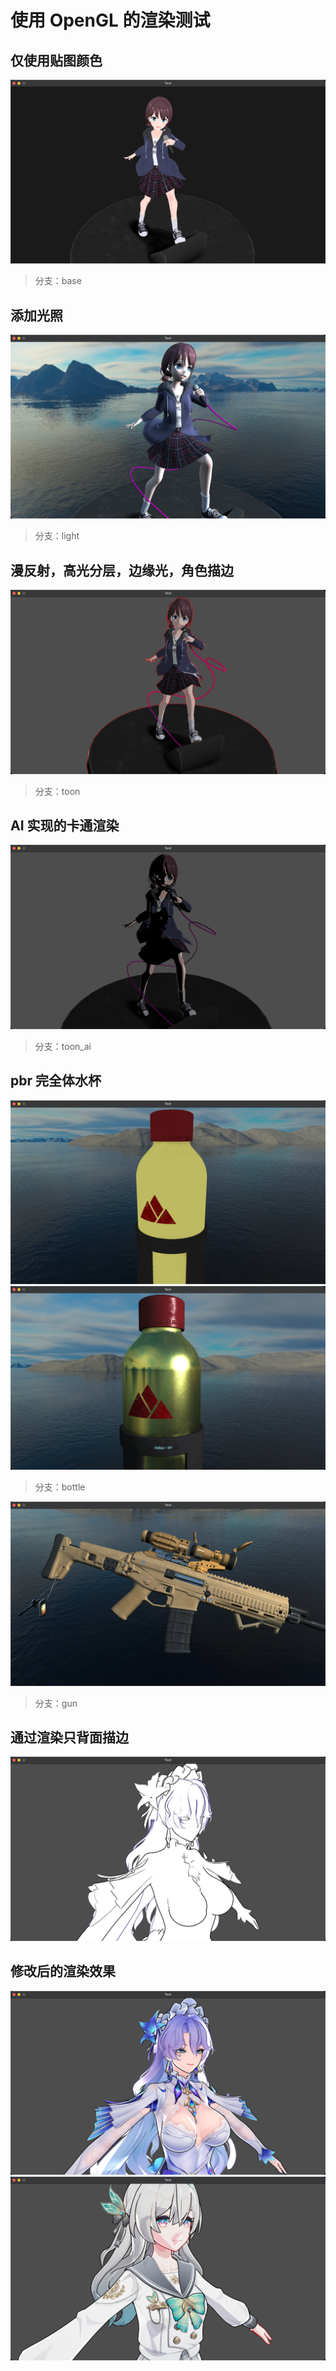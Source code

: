 # 使用 OpenGL 的渲染测试
## 仅使用贴图颜色
![img.png](img.png)
> 分支：base
## 添加光照
![img_6.png](img_6.png)
> 分支：light
## 漫反射，高光分层，边缘光，角色描边
![img_7.png](img_7.png)
> 分支：toon
## AI 实现的卡通渲染
![img_8.png](img_8.png)
> 分支：toon_ai
## pbr 完全体水杯
![img_10.png](img_10.png)<br>
![img_4.png](img_4.png)
> 分支：bottle

![img_5.png](img_5.png)
> 分支：gun
## 通过渲染只背面描边
![img_11.png](img_11.png)
## 修改后的渲染效果
![img_12.png](img_12.png)
![img_16.png](img_16.png)
